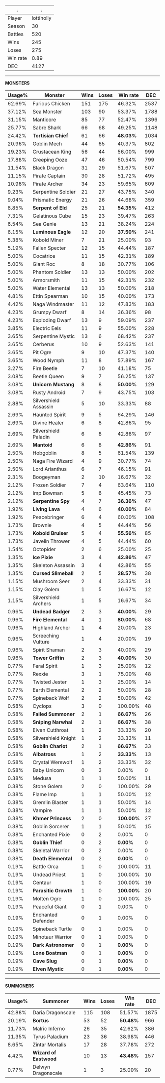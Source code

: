 .|.
|-|-
Player|lottiholly
Season|30
Battles|520
Wins|245
Loses|275
Win rate|0.89
DEC|4127

---
**MONSTERS**

Usage%|Monster|Wins|Loses|Win rate|DEC|
-|-|-|-|-|-|
62.69%|Furious Chicken|151|175|46.32%|2537|
37.12%|Sea Monster|103|90|53.37%|1788|
31.15%|Manticore|85|77|52.47%|1396|
25.77%|Sabre Shark|66|68|49.25%|1148|
24.42%|**Tortisian Chief**|61|66|**48.03%**|1034|
20.96%|Goblin Mech|44|65|40.37%|802|
19.23%|Crustacean King|56|44|56.00%|999|
17.88%|Creeping Ooze|47|46|50.54%|799|
11.54%|Black Dragon|31|29|51.67%|507|
11.15%|Pirate Captain|30|28|51.72%|495|
10.96%|Pirate Archer|34|23|59.65%|609|
9.23%|Serpentine Soldier|21|27|43.75%|340|
9.04%|Prismatic Energy|21|26|44.68%|359|
8.85%|**Serpent of Eld**|25|21|**54.35%**|412|
7.31%|Gelatinous Cube|15|23|39.47%|263|
6.54%|Sea Genie|13|21|38.24%|224|
6.15%|**Luminous Eagle**|12|20|**37.50%**|241|
5.38%|Kobold Miner|7|21|25.00%|93|
5.19%|Fallen Specter|12|15|44.44%|187|
5.00%|Cocatrice|11|15|42.31%|189|
5.00%|Giant Roc|8|18|30.77%|106|
5.00%|Phantom Soldier|13|13|50.00%|202|
5.00%|Armorsmith|11|15|42.31%|232|
5.00%|Water Elemental|13|13|50.00%|218|
4.81%|Ettin Spearman|10|15|40.00%|173|
4.42%|Naga Windmaster|11|12|47.83%|183|
4.23%|Grumpy Dwarf|8|14|36.36%|98|
4.23%|Exploding Dwarf|13|9|59.09%|237|
3.85%|Electric Eels|11|9|55.00%|228|
3.65%|Serpentine Mystic|13|6|68.42%|237|
3.65%|Cerberus|10|9|52.63%|141|
3.65%|Pit Ogre|9|10|47.37%|140|
3.65%|Wood Nymph|11|8|57.89%|167|
3.27%|Fire Beetle|7|10|41.18%|75|
3.08%|Beetle Queen|9|7|56.25%|137|
3.08%|**Unicorn Mustang**|8|8|**50.00%**|129|
3.08%|Rusty Android|7|9|43.75%|103|
2.88%|Silvershield Assassin|5|10|33.33%|88|
2.69%|Haunted Spirit|9|5|64.29%|146|
2.69%|Divine Healer|6|8|42.86%|95|
2.69%|Silvershield Paladin|6|8|42.86%|97|
2.69%|**Mantoid**|6|8|**42.86%**|91|
2.50%|Hobgoblin|8|5|61.54%|139|
2.50%|Naga Fire Wizard|4|9|30.77%|74|
2.50%|Lord Arianthus|6|7|46.15%|91|
2.31%|Boogeyman|2|10|16.67%|32|
2.12%|Frozen Soldier|7|4|63.64%|110|
2.12%|Imp Bowman|5|6|45.45%|73|
2.12%|**Serpentine Spy**|4|7|**36.36%**|47|
1.92%|**Living Lava**|4|6|**40.00%**|84|
1.92%|Peacebringer|6|4|60.00%|108|
1.73%|Brownie|4|5|44.44%|56|
1.73%|**Kobold Bruiser**|5|4|**55.56%**|85|
1.73%|Javelin Thrower|4|5|44.44%|60|
1.54%|Octopider|2|6|25.00%|25|
1.35%|**Ice Pixie**|3|4|**42.86%**|47|
1.35%|Skeleton Assassin|3|4|42.86%|55|
1.35%|**Cursed Slimeball**|2|5|**28.57%**|38|
1.15%|Mushroom Seer|2|4|33.33%|31|
1.15%|Clay Golem|1|5|16.67%|12|
1.15%|Silvershield Archers|1|5|16.67%|34|
0.96%|**Undead Badger**|2|3|**40.00%**|29|
0.96%|**Fire Elemental**|4|1|**80.00%**|68|
0.96%|Highland Archer|1|4|20.00%|23|
0.96%|Screeching Vulture|1|4|20.00%|19|
0.96%|Spirit Shaman|2|3|40.00%|29|
0.96%|**Tower Griffin**|2|3|**40.00%**|30|
0.77%|Feral Spirit|1|3|25.00%|12|
0.77%|Rexxie|3|1|75.00%|48|
0.77%|Twisted Jester|1|3|25.00%|14|
0.77%|Earth Elemental|2|2|50.00%|28|
0.77%|Spineback Wolf|2|2|50.00%|42|
0.58%|Cyclops|3|0|100.00%|48|
0.58%|**Failed Summoner**|2|1|**66.67%**|26|
0.58%|**Sniping Narwhal**|2|1|**66.67%**|38|
0.58%|Elven Cutthroat|1|2|33.33%|20|
0.58%|Silvershield Knight|1|2|33.33%|11|
0.58%|**Goblin Chariot**|2|1|**66.67%**|33|
0.58%|**Albatross**|1|2|**33.33%**|13|
0.58%|Crystal Werewolf|1|2|33.33%|32|
0.58%|Baby Unicorn|0|3|0.00%|0|
0.38%|Medusa|1|1|50.00%|11|
0.38%|Stone Golem|2|0|100.00%|29|
0.38%|Flame Imp|1|1|50.00%|12|
0.38%|Gremlin Blaster|1|1|50.00%|14|
0.38%|Vampire|1|1|50.00%|12|
0.38%|**Khmer Princess**|2|0|**100.00%**|27|
0.38%|Goblin Sorcerer|1|1|50.00%|15|
0.38%|Enchanted Pixie|0|2|0.00%|0|
0.38%|**Goblin Thief**|0|2|**0.00%**|0|
0.38%|Skeletal Warrior|0|2|0.00%|0|
0.38%|**Death Elemental**|0|2|**0.00%**|0|
0.19%|Battle Orca|1|0|100.00%|11|
0.19%|Undead Priest|1|0|100.00%|10|
0.19%|Centaur|1|0|100.00%|19|
0.19%|**Parasitic Growth**|1|0|**100.00%**|20|
0.19%|Molten Ogre|1|0|100.00%|25|
0.19%|Peaceful Giant|0|1|0.00%|0|
0.19%|Enchanted Defender|0|1|0.00%|0|
0.19%|Spineback Turtle|0|1|0.00%|0|
0.19%|Minotaur Warrior|0|1|0.00%|0|
0.19%|**Dark Astronomer**|0|1|**0.00%**|0|
0.19%|**Lone Boatman**|0|1|**0.00%**|0|
0.19%|**Cave Slug**|0|1|**0.00%**|0|
0.19%|**Elven Mystic**|0|1|**0.00%**|0|

---
**SUMMONERS**

Usage%|Summoner|Wins|Loses|Win rate|DEC|
-|-|-|-|-|-|
42.88%|Daria Dragonscale|115|108|51.57%|1875|
20.19%|**Bortus**|53|52|**50.48%**|966|
11.73%|Malric Inferno|26|35|42.62%|386|
11.35%|Tyrus Paladium|23|36|38.98%|446|
8.65%|Zintar Mortalis|17|28|37.78%|272|
4.42%|**Wizard of Eastwood**|10|13|**43.48%**|157|
0.77%|Delwyn Dragonscale|1|3|25.00%|20|

